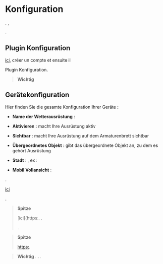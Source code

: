 Konfiguration
=============


. 
,

.

Plugin Konfiguration
-----------------------





[ici](https://home..org), créer un compte et ensuite il

Plugin Konfiguration.

> **Wichtig**
>
> 
> 

Gerätekonfiguration
-----------------------------

Hier finden Sie die gesamte Konfiguration Ihrer Geräte :

-   **Name der Wetterausrüstung** : 

-   **Aktivieren** : macht Ihre Ausrüstung aktiv

-   **Sichtbar** : macht Ihre Ausrüstung auf dem Armaturenbrett sichtbar

-   **Übergeordnetes Objekt** : gibt das übergeordnete Objekt an, zu dem es gehört
    Ausrüstung

-   **Stadt** : ,
    ex : 

-   **Mobil Vollansicht** : 
    


. 

[ici](https:.org/weather-conditions)

.

> **Spitze**
>
> 
> [ici](https:.
> . 
> 
> .

> **Spitze**
>
> 
> 
> 
> <https:>. 
> 
> 

>**Wichtig**
>. . .
